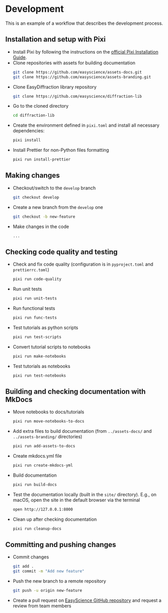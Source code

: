 # Development

This is an example of a workflow that describes the development process.

## Installation and setup with Pixi

- Install Pixi by following the instructions on the
  [official Pixi Installation Guide](https://pixi.sh/latest/installation).
- Clone repositories with assets for building documentation
  ```bash
  git clone https://github.com/easyscience/assets-docs.git
  git clone https://github.com/easyscience/assets-branding.git
  ```
- Clone EasyDiffraction library repository
  ```bash
  git clone https://github.com/easyscience/diffraction-lib
  ```
- Go to the cloned directory
  ```bash
  cd diffraction-lib
  ```
- Create the environment defined in `pixi.toml` and install all necessary
  dependencies:
  ```bash
  pixi install
  ```
- Install Prettier for non-Python files formatting
  ```bash
  pixi run install-prettier
  ```

## Making changes

- Checkout/switch to the `develop` branch
  ```bash
  git checkout develop
  ```
- Create a new branch from the `develop` one
  ```bash
  git checkout -b new-feature
  ```
- Make changes in the code
  ```bash
  ...
  ```

## Checking code quality and testing

- Check and fix code quality (configuration is in `pyproject.toml` and
  `prettierrc.toml`)
  ```bash
  pixi run code-quality
  ```
- Run unit tests
  ```bash
  pixi run unit-tests
  ```
- Run functional tests
  ```bash
  pixi run func-tests
  ```
- Test tutorials as python scripts
  ```bash
  pixi run test-scripts
  ```
- Convert tutorial scripts to notebooks
  ```bash
  pixi run make-notebooks
  ```
- Test tutorials as notebooks
  ```bash
  pixi run test-notebooks
  ```

## Building and checking documentation with MkDocs

- Move notebooks to docs/tutorials
  ```bash
  pixi run move-notebooks-to-docs
  ```
- Add extra files to build documentation (from `../assets-docs/` and
  `../assets-branding/` directories)
  ```bash
  pixi run add-assets-to-docs
  ```
- Create mkdocs.yml file
  ```bash
  pixi run create-mkdocs-yml
  ```
- Build documentation
  ```bash
  pixi run build-docs
  ```
- Test the documentation locally (built in the `site/` directory). E.g., on
  macOS, open the site in the default browser via the terminal
  ```bash
  open http://127.0.0.1:8000
  ```
- Clean up after checking documentation
  ```bash
  pixi run cleanup-docs
  ```

## Committing and pushing changes

- Commit changes
  ```bash
  git add .
  git commit -m "Add new feature"
  ```
- Push the new branch to a remote repository
  ```bash
  git push -u origin new-feature
  ```
- Create a pull request on
  [EasyScience GitHub repository](https://github.com/easyscience/diffraction-lib/pulls)
  and request a review from team members
